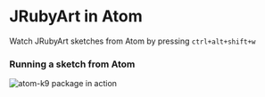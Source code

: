 # JRubyArt in Atom

Watch JRubyArt sketches from Atom by pressing `ctrl+alt+shift+w`

### Running a sketch from Atom

![atom-k9 package in action](https://cloud.githubusercontent.com/assets/86850/18041266/e2cb229e-6dae-11e6-94a7-397cdffeff46.png)
